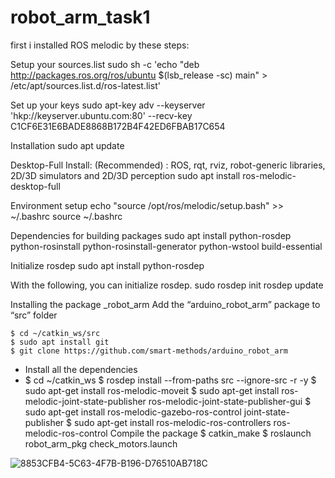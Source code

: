 # robot_arm_task1

first i installed ROS melodic by these steps:

Setup your sources.list
sudo sh -c 'echo "deb http://packages.ros.org/ros/ubuntu $(lsb_release -sc) main" > /etc/apt/sources.list.d/ros-latest.list'

Set up your keys
sudo apt-key adv --keyserver 'hkp://keyserver.ubuntu.com:80' --recv-key C1CF6E31E6BADE8868B172B4F42ED6FBAB17C654

Installation
sudo apt update

Desktop-Full Install: (Recommended) : ROS, rqt, rviz, robot-generic libraries, 2D/3D simulators and 2D/3D perception
sudo apt install ros-melodic-desktop-full

Environment setup
echo "source /opt/ros/melodic/setup.bash" >> ~/.bashrc
source ~/.bashrc

Dependencies for building packages
sudo apt install python-rosdep python-rosinstall python-rosinstall-generator python-wstool build-essential

Initialize rosdep
sudo apt install python-rosdep

With the following, you can initialize rosdep.
sudo rosdep init
rosdep update


Installing the package _robot_arm
Add the “arduino_robot_arm” package to “src” folder

	$ cd ~/catkin_ws/src
	$ sudo apt install git
	$ git clone https://github.com/smart-methods/arduino_robot_arm 
- Install all the dependencies 
- 
	$ cd ~/catkin_ws
	$ rosdep install --from-paths src --ignore-src -r -y
	$ sudo apt-get install ros-melodic-moveit
	$ sudo apt-get install ros-melodic-joint-state-publisher ros-melodic-joint-state-publisher-gui
	$ sudo apt-get install ros-melodic-gazebo-ros-control joint-state-publisher
	$ sudo apt-get install ros-melodic-ros-controllers ros-melodic-ros-control
Compile the package
$ catkin_make
$ roslaunch robot_arm_pkg check_motors.launch

![8853CFB4-5C63-4F7B-B196-D76510AB718C](https://user-images.githubusercontent.com/86611989/124684732-76a8ac80-ded8-11eb-84c4-1afdf04d3b4f.png)
